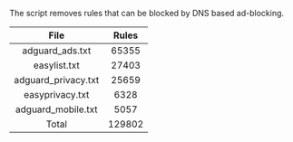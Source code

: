 The script removes rules that can be blocked by DNS based ad-blocking.


| File | Rules |
|:----:|:-----:|
| adguard_ads.txt | 65355 |
| easylist.txt | 27403 |
| adguard_privacy.txt | 25659 |
| easyprivacy.txt | 6328 |
| adguard_mobile.txt | 5057 |
| Total | 129802 |
